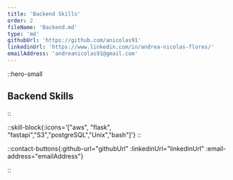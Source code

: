 ```yaml
---
title: 'Backend Skills'
order: 2
fileName: 'Backend.md'
type: 'md'
githubUrl: 'https://github.com/anicolas91'
linkedinUrl: 'https://www.linkedin.com/in/andrea-nicolas-flores/'
emailAddress: 'andreanicolas91@gmail.com'
---
```


::hero-small

## Backend Skills

::

::skill-block{:icons='["aws", "flask", "fastapi","S3","postgreSQL","Unix","bash"]'}
::

::contact-buttons{:github-url="githubUrl" :linkedinUrl="linkedinUrl" :email-address="emailAddress"}

::
